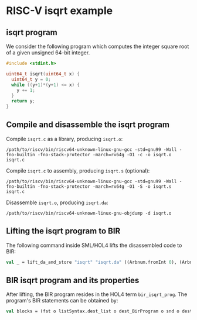 # RISC-V isqrt example

## isqrt program

We consider the following program which computes the
integer square root of a given unsigned 64-bit integer.

```c
#include <stdint.h>

uint64_t isqrt(uint64_t x) {
  uint64_t y = 0;
  while ((y+1)*(y+1) <= x) {
    y += 1;
  }
  return y;
}
```

## Compile and disassemble the isqrt program

Compile `isqrt.c` as a library, producing `isqrt.o`:
```shell
/path/to/riscv/bin/riscv64-unknown-linux-gnu-gcc -std=gnu99 -Wall -fno-builtin -fno-stack-protector -march=rv64g -O1 -c -o isqrt.o isqrt.c
```

Compile `isqrt.c` to assembly, producing `isqrt.s` (optional):
```shell
/path/to/riscv/bin/riscv64-unknown-linux-gnu-gcc -std=gnu99 -Wall -fno-builtin -fno-stack-protector -march=rv64g -O1 -S -o isqrt.s isqrt.c
```

Disassemble `isqrt.o`, producing `isqrt.da`:
```shell
/path/to/riscv/bin/riscv64-unknown-linux-gnu-objdump -d isqrt.o
```

## Lifting the isqrt program to BIR

The following command inside SML/HOL4 lifts the disassembled code to BIR:

```sml
val _ = lift_da_and_store "isqrt" "isqrt.da" ((Arbnum.fromInt 0), (Arbnum.fromInt 0x1000000));
```

## BIR isqrt program and its properties

After lifting, the BIR program resides in the HOL4 term `bir_isqrt_prog`.
The program's BIR statements can be obtained by:
```sml
val blocks = (fst o listSyntax.dest_list o dest_BirProgram o snd o dest_eq o concl o EVAL) ``bir_swap_prog``;
```
